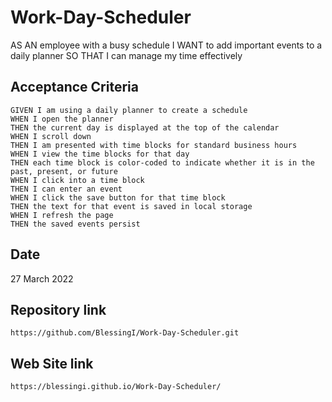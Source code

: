 # Work-Day-Scheduler
AS AN employee with a busy schedule
I WANT to add important events to a daily planner
SO THAT I can manage my time effectively

## Acceptance Criteria
    GIVEN I am using a daily planner to create a schedule
    WHEN I open the planner
    THEN the current day is displayed at the top of the calendar
    WHEN I scroll down
    THEN I am presented with time blocks for standard business hours
    WHEN I view the time blocks for that day
    THEN each time block is color-coded to indicate whether it is in the past, present, or future
    WHEN I click into a time block
    THEN I can enter an event
    WHEN I click the save button for that time block
    THEN the text for that event is saved in local storage
    WHEN I refresh the page
    THEN the saved events persist

## Date
27 March 2022

## Repository link
    https://github.com/BlessingI/Work-Day-Scheduler.git

## Web Site link
    https://blessingi.github.io/Work-Day-Scheduler/
